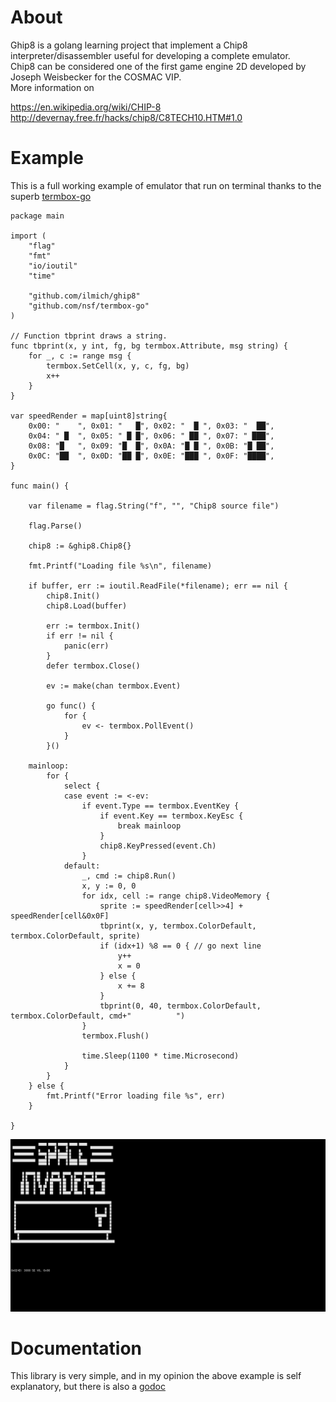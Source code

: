 # About
Ghip8 is a golang learning project that implement a Chip8 interpreter/disassembler useful for developing a complete emulator.  
Chip8 can be considered one of the first game engine 2D developed by Joseph Weisbecker for the COSMAC VIP.  
More information on  

https://en.wikipedia.org/wiki/CHIP-8  
http://devernay.free.fr/hacks/chip8/C8TECH10.HTM#1.0

# Example
This is a full working example of emulator that run on terminal thanks to the superb [termbox-go](https://github.com/nsf/termbox-go)
```
package main

import (
	"flag"
	"fmt"
	"io/ioutil"
	"time"

	"github.com/ilmich/ghip8"
	"github.com/nsf/termbox-go"
)

// Function tbprint draws a string.
func tbprint(x, y int, fg, bg termbox.Attribute, msg string) {
	for _, c := range msg {
		termbox.SetCell(x, y, c, fg, bg)
		x++
	}
}

var speedRender = map[uint8]string{
	0x00: "    ", 0x01: "   █", 0x02: "  █ ", 0x03: "  ██",
	0x04: " █  ", 0x05: " █ █", 0x06: " ██ ", 0x07: " ███",
	0x08: "█   ", 0x09: "█  █", 0x0A: "█ █ ", 0x0B: "█ ██",
	0x0C: "██  ", 0x0D: "██ █", 0x0E: "███ ", 0x0F: "████",
}

func main() {

	var filename = flag.String("f", "", "Chip8 source file")

	flag.Parse()

	chip8 := &ghip8.Chip8{}

	fmt.Printf("Loading file %s\n", filename)

	if buffer, err := ioutil.ReadFile(*filename); err == nil {
		chip8.Init()
		chip8.Load(buffer)

		err := termbox.Init()
		if err != nil {
			panic(err)
		}
		defer termbox.Close()

		ev := make(chan termbox.Event)

		go func() {
			for {
				ev <- termbox.PollEvent()
			}
		}()

	mainloop:
		for {
			select {
			case event := <-ev:
				if event.Type == termbox.EventKey {
					if event.Key == termbox.KeyEsc {
						break mainloop
					}
					chip8.KeyPressed(event.Ch)
				}
			default:
				_, cmd := chip8.Run()
				x, y := 0, 0
				for idx, cell := range chip8.VideoMemory {
					sprite := speedRender[cell>>4] + speedRender[cell&0x0F]
					tbprint(x, y, termbox.ColorDefault, termbox.ColorDefault, sprite)
					if (idx+1) %8 == 0 { // go next line
						y++
						x = 0
					} else {
						x += 8
					}
					tbprint(0, 40, termbox.ColorDefault, termbox.ColorDefault, cmd+"          ")
				}
				termbox.Flush()

				time.Sleep(1100 * time.Microsecond)
			}
		}
	} else {
		fmt.Printf("Error loading file %s", err)
	}

}
```
![Chip8 Sample Screenshot](screenshot.jpg)
# Documentation
This library is very simple, and in my opinion the above example is self explanatory, but there is also a [godoc](https://godoc.org/github.com/ilmich/ghip8)